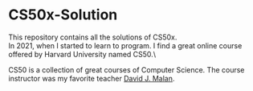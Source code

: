 # CS50x-Solution

This repository contains all the solutions of CS50x.\
In 2021, when I started to learn to program. I find a great online course offered by Harvard University named CS50.\

CS50 is a collection of great courses of Computer Science. The course instructor was my favorite teacher [David J. Malan](https://www.facebook.com/dmalan).



